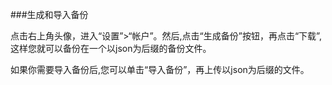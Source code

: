 ###生成和导入备份

点击右上角头像，进入“设置”>“帐户”。然后,点击“生成备份”按钮，再点击“下载”,这样您就可以备份在一个以json为后缀的备份文件。

如果你需要导入备份后,您可以单击“导入备份”，再上传以json为后缀的文件。

